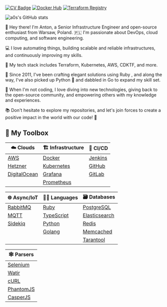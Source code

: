 [![CV Badge](https://img.shields.io/badge/CV-Anton%20Osenenko-%23ff5722?style=flat-square&logo=read-the-docs&logoColor=white&labelColor=333)](https://github.com/user-attachments/files/22410912/Anton-Osenenko-Principal-DevOps-Platform-Engineer.pdf)
[![Docker Hub](https://img.shields.io/badge/Docker%20Hub-%232496ED?style=flat-square&logo=docker&logoColor=white)](https://hub.docker.com/u/a00s)
[![Terraform Registry](https://img.shields.io/badge/Terraform%20Registry-5c4ee5?style=flat-square&logo=terraform&logoColor=white)](https://registry.terraform.io/namespaces/a0s)

![a0s's GitHub stats](https://github-readme-stats.vercel.app/api?username=a0s&show_icons=true&theme=light)

👋 Hey there! I'm Anton, a Senior Infrastructure Engineer and open-source enthusiast from Warsaw, Poland. 🇵🇱 
I'm passionate about DevOps, cloud computing, and software engineering. 

💻 I love automating things, building scalable and reliable infrastructures, and continuously improving my skills. 

🚀 My tech stack includes Terraform, Kubernetes, AWS, CDKTF, and more.

🌟 Since 2011, I've been crafting elegant solutions using Ruby , and along the way, I've also picked up Python 🐍 and dabbled in Go to expand my skill set. 

🧠 When I'm not coding, I love diving into new technologies, giving back to the open-source community, and empowering others with my knowledge and experiences. 

📚 Don't hesitate to explore my repositories, and let's join forces to create a positive impact in the world with our code! 🚀


## 🍇 My Toolbox

| ☁️ Clouds | 🏗️ Infrastructure | 🔄 CI/CD |
|---|---|---|
| [AWS](https://aws.amazon.com) | [Docker](https://www.docker.com) | [Jenkins](https://www.jenkins.io) |
| [Hetzner](https://www.hetzner.com/cloud) | [Kubernetes](https://kubernetes.io) | [GitHub](https://github.com/features/actions) |
| [DigitalOcean](https://www.digitalocean.com) | [Grafana](https://grafana.com) | [GitLab](https://docs.gitlab.com/ee/ci/README.html) |
| | [Prometheus](https://prometheus.io) | |

| 🌐 Async/IoT | 👨‍💻 Languages | 🗃️ Databases |
|---|---|---|
| [RabbitMQ](https://www.rabbitmq.com) | [Ruby](https://www.ruby-lang.org) | [PostgreSQL](https://www.postgresql.org) |
| [MQTT](https://mqtt.org) | [TypeScript](https://www.typescriptlang.org) | [Elasticsearch](https://www.elastic.co) |
| [Sidekiq](https://sidekiq.org) | [Python](https://www.python.org) | [Redis](https://redis.io) |
| | [Golang](https://golang.org) | [Memcached](https://memcached.org) |
| | | [Tarantool](https://tarantool.io) |

| 🕸️ Parsers |
|---|
| [Selenium](https://www.selenium.dev) |
| [Watir](https://watir.com) |
| [cURL](https://curl.se) |
| [PhantomJS](https://phantomjs.org) |
| [CasperJS](https://casperjs.org) |
